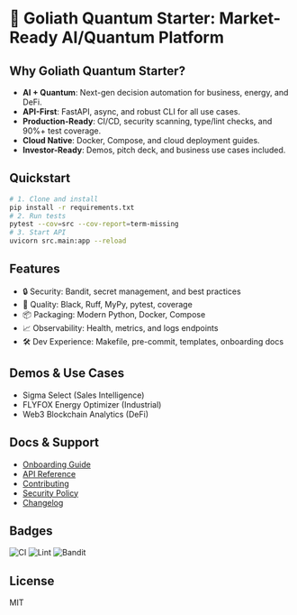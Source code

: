 # 🚀 Goliath Quantum Starter: Market-Ready AI/Quantum Platform

## Why Goliath Quantum Starter?
- **AI + Quantum**: Next-gen decision automation for business, energy, and DeFi.
- **API-First**: FastAPI, async, and robust CLI for all use cases.
- **Production-Ready**: CI/CD, security scanning, type/lint checks, and 90%+ test coverage.
- **Cloud Native**: Docker, Compose, and cloud deployment guides.
- **Investor-Ready**: Demos, pitch deck, and business use cases included.

## Quickstart
```bash
# 1. Clone and install
pip install -r requirements.txt
# 2. Run tests
pytest --cov=src --cov-report=term-missing
# 3. Start API
uvicorn src.main:app --reload
```

## Features
- 🔒 Security: Bandit, secret management, and best practices
- 🧪 Quality: Black, Ruff, MyPy, pytest, coverage
- 📦 Packaging: Modern Python, Docker, Compose
- 📈 Observability: Health, metrics, and logs endpoints
- 🛠️ Dev Experience: Makefile, pre-commit, templates, onboarding docs

## Demos & Use Cases
- Sigma Select (Sales Intelligence)
- FLYFOX Energy Optimizer (Industrial)
- Web3 Blockchain Analytics (DeFi)

## Docs & Support
- [Onboarding Guide](docs/onboarding.md)
- [API Reference](docs/)
- [Contributing](CONTRIBUTING.md)
- [Security Policy](SECURITY.md)
- [Changelog](CHANGELOG.md)

## Badges
![CI](https://github.com/GoliathBritton/goliath-quantum-starter/actions/workflows/test.yml/badge.svg)
![Lint](https://github.com/GoliathBritton/goliath-quantum-starter/actions/workflows/lint.yml/badge.svg)
![Bandit](https://github.com/GoliathBritton/goliath-quantum-starter/actions/workflows/bandit.yml/badge.svg)

## License
MIT
